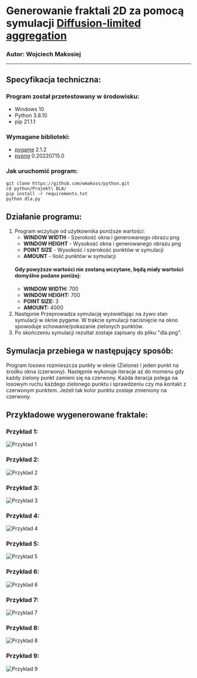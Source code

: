 # Generowanie fraktali 2D za pomocą symulacji [Diffusion-limited aggregation](https://en.wikipedia.org/wiki/Diffusion-limited_aggregation)

### Autor: Wojciech Makosiej
---

## Specyfikacja techniczna:

### Program został przetestowany w środowisku:
- Windows 10
- Python 3.8.10
- pip 21.1.1

### Wymagane biblioteki:
- [pygame](https://pypi.org/project/pygame/) 2.1.2
- [pypng](https://pypi.org/project/pypng/) 0.20220715.0

### Jak uruchomić program:
```
git clone https://github.com/wmakoss/python.git
cd python/Projekt\ DLA/
pip install -r requirements.txt
python dla.py
```

## Działanie programu:

1. Program wczytuje od użytkownika poniższe wartości:
    - **WINDOW WIDTH** - Szerokość okna i generowanego obrazu png
    - **WINDOW HEIGHT** - Wysokość okna i generowanego obrazu png
    - **POINT SIZE** - Wysokość i szerokość punktów w symulacji
    - **AMOUNT** - Ilość punktów w symulacji
    #### Gdy powyższe wartości nie zostaną wczytane, będą miały wartości domyślne podane poniżej:
    - **WINDOW WIDTH:** 700
    - **WINDOW HEIGHT:** 700
    - **POINT SIZE:** 3
    - **AMOUNT:** 4000 
2. Następnie Przeprowadza symulację wyświetlając na żywo stan symulacji w oknie pygame.
   W trakcie symulacji naciśnięcie na okno spowoduje schowanie/pokazanie zielonych punktów.
3. Po skończeniu symulacji rezultat zostaje zapisany do pliku "dla.png".

## Symulacja przebiega w następujący sposób:

Program losowo rozmieszcza punkty w oknie (Zielone) i jeden punkt na środku okna (czerwony). Następnie wykonuje iteracje aż do momenu gdy każdy zielony punkt zamieni się na czerwony. Każda iteracja polega na losowym ruchu każdego zielonego punktu i sprawdzeniu czy ma kontakt z czerwonym punktem. Jeżeli tak kolor punktu zostaje zmieniony na czerwony.

## Przykładowe wygenerowane fraktale:
### Przykład 1:<br />
![Przyklad 1](https://github.com/wmakoss/python/blob/main/Projekt%20DLA/dla1.png?raw=true)
### Przykład 2:<br />
![Przyklad 2](https://github.com/wmakoss/python/blob/main/Projekt%20DLA/dla2.png?raw=true)
### Przykład 3:<br />
![Przyklad 3](https://github.com/wmakoss/python/blob/main/Projekt%20DLA/dla3.png?raw=true)
### Przykład 4:<br />
![Przyklad 4](https://github.com/wmakoss/python/blob/main/Projekt%20DLA/dla4.png?raw=true)
### Przykład 5:<br />
![Przyklad 5](https://github.com/wmakoss/python/blob/main/Projekt%20DLA/dla5.png?raw=true)
### Przykład 6:<br />
![Przyklad 6](https://github.com/wmakoss/python/blob/main/Projekt%20DLA/dla6.png?raw=true)
### Przykład 7:<br />
![Przyklad 7](https://github.com/wmakoss/python/blob/main/Projekt%20DLA/dla7.png?raw=true)
### Przykład 8:<br />
![Przyklad 8](https://github.com/wmakoss/python/blob/main/Projekt%20DLA/dla8.png?raw=true)
### Przykład 9:<br />
![Przyklad 9](https://github.com/wmakoss/python/blob/main/Projekt%20DLA/dla9.png?raw=true)
